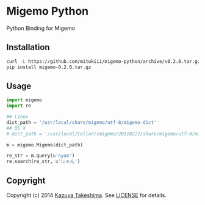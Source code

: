 # Migemo Python

Python Binding for Migemo

## Installation

```sh
curl -L https://github.com/mitukiii/migemo-python/archive/v0.2.0.tar.gz -o migemo-0.2.0.tar.gz
pip install migemo-0.2.0.tar.gz
```

## Usage

```python
import migemo
import re

## Linux
dict_path = '/usr/local/share/migemo/utf-8/migemo-dict'
## OS X
# dict_path = '/usr/local/Cellar/cmigemo/20110227/share/migemo/utf-8/migemo-dict'

m = migemo.Migemo(dict_path)

re_str = m.query(u'nyan')
re.search(re_str, u'にゃん')
```

## Copyright

Copyright (c) 2014 [Kazuya Takeshima](mailto:mail@mitukiii.jp). See [LICENSE][license] for details.

[license]: LICENSE.md
